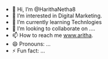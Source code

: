 - 👋 Hi, I’m @HarithaNetha8
- 👀 I’m interested in Digital Marketing.
- 🌱 I’m currently learning Technlogies
- 💞️ I’m looking to collaborate on ....
- 📫 How to reach me www.aritha.
- 😄 Pronouns: ...
- ⚡ Fun fact: ...

<!---
HarithaNetha8/HarithaNetha8 is a ✨ special ✨ repository because its `README.md` (this file) appears on your GitHub profile.
You can click the Preview link to take a look at your changes.
--->
